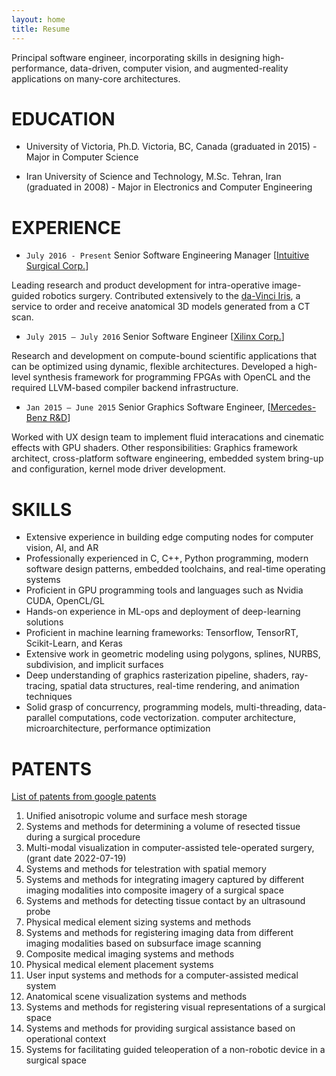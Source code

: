 ```yaml
---
layout: home
title: Resume
---
```

Principal software engineer, incorporating skills in designing high-performance, data-driven, computer vision, and augmented-reality applications on many-core architectures.

# EDUCATION
- University of Victoria, Ph.D.
Victoria, BC, Canada (graduated in 2015) - Major in Computer Science

- Iran University of Science and Technology, M.Sc.
Tehran, Iran (graduated in 2008) - Major in Electronics and Computer Engineering

# EXPERIENCE

- `July 2016 - Present` Senior Software Engineering Manager [[Intuitive Surgical Corp.](https://www.intuitive.com)]

Leading research and product development for intra-operative image-guided robotics surgery. Contributed extensively to the [da-Vinci Iris][davinci-iris],
a service to order and receive anatomical 3D models generated from a CT scan.

- `July 2015 – July 2016` Senior Software Engineer [[Xilinx Corp.](https://www.xilinx.com)]

Research and development on compute-bound scientific applications that can be optimized using dynamic, flexible architectures.
Developed a high-level synthesis framework for programming FPGAs with OpenCL and the required LLVM-based compiler backend infrastructure.

- `Jan 2015 – June 2015` Senior Graphics Software Engineer, [[Mercedes-Benz R&D](https://www.mbrdna.com)]

Worked with UX design team to implement fluid interacations and cinematic effects with GPU shaders. Other responsibilities:
Graphics framework architect, cross-platform software engineering, embedded system bring-up and configuration, kernel mode driver development.


[github-projects]: https://github.com/pouryashirazian
[davinci-iris]: https://www.intuitive.com/en-us/products-and-services/da-vinci/vision/iris

# SKILLS
- Extensive experience in building edge computing nodes for computer vision, AI, and AR
- Professionally experienced in C, C++, Python programming, modern software design
patterns, embedded toolchains, and real-time operating systems
- Proficient in GPU programming tools and languages such as Nvidia CUDA, OpenCL/GL
- Hands-on experience in ML-ops and deployment of deep-learning solutions
- Proficient in machine learning frameworks: Tensorflow, TensorRT, Scikit-Learn, and Keras
- Extensive work in geometric modeling using polygons, splines, NURBS, subdivision, and
implicit surfaces
- Deep understanding of graphics rasterization pipeline, shaders, ray-tracing, spatial data structures, real-time rendering, and animation techniques
- Solid grasp of concurrency, programming models, multi-threading, data-parallel computations, code vectorization. computer architecture, microarchitecture, performance optimization

# PATENTS
[List of patents from google patents](https://patents.google.com/?inventor=Shirazian%2c+Pourya&oq=Shirazian%2c+Pourya)

1. Unified anisotropic volume and surface mesh storage
2. Systems and methods for determining a volume of resected tissue during a surgical procedure
3. Multi-modal visualization in computer-assisted tele-operated surgery, (grant date 2022-07-19)
4. Systems and methods for telestration with spatial memory
5. Systems and methods for integrating imagery captured by different imaging modalities into composite imagery of a surgical space
6. Systems and methods for detecting tissue contact by an ultrasound probe
7. Physical medical element sizing systems and methods
8. Systems and methods for registering imaging data from different imaging modalities based on subsurface image scanning
9. Composite medical imaging systems and methods
10. Physical medical element placement systems
11. User input systems and methods for a computer-assisted medical system
12. Anatomical scene visualization systems and methods
13. Systems and methods for registering visual representations of a surgical space
14. Systems and methods for providing surgical assistance based on operational context
15. Systems for facilitating guided teleoperation of a non-robotic device in a surgical space